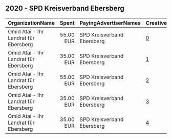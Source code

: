 ## 2020 - SPD Kreisverband Ebersberg 
|OrganizationName|Spent|PayingAdvertiserNames|CreativeUrls|Impressions|Genders|AgeBrackets|CountryCodes|BillingAddresses|CandidateBallotInformation|
|:---|---:|:---|:---|---:|:---|:---|:---|:---|:---|
|Omid Atai - Ihr Landrat für Ebersberg|55.00 EUR|SPD Kreisverband Ebersberg|[0](https://www.snap.com/political-ads/asset/8497600a883b8d31a4e0e1b34a8b5f9da5d6ec6015ebf7963ba49a21c64ba90a?mediaType=jpeg)|20,619||16+|germany|"Blumenstr. 70,Poing,85586,DE"|Omid Atai|
|Omid Atai - Ihr Landrat für Ebersberg|35.00 EUR|SPD Kreisverband Ebersberg|[1](https://www.snap.com/political-ads/asset/9fe14a41d5d2402357e7ab79672baf36c4cd9b27ecf98db82d6ec94338540acf?mediaType=jpeg)|15,425||17+|germany|"Blumenstr. 70,Poing,85586,DE"|Omid in forest|
|Omid Atai - Ihr Landrat für Ebersberg|55.00 EUR|SPD Kreisverband Ebersberg|[2](https://www.snap.com/political-ads/asset/f639025cea3cf6c75415f3bfe41c84b88ee9f1f2218db4705d90e22d1ac8ea92?mediaType=jpeg)|18,856||16+|germany|"Blumenstr. 70,Poing,85586,DE"|Omid Atai|
|Omid Atai - Ihr Landrat für Ebersberg|35.00 EUR|SPD Kreisverband Ebersberg|[3](https://www.snap.com/political-ads/asset/0f60d1f8527bc3dbd8e3601fe8beae934e590edf147407176daafd275095b101?mediaType=jpeg)|12,972||17+|germany|"Blumenstr. 70,Poing,85586,DE"|Omid with dog|
|Omid Atai - Ihr Landrat für Ebersberg|35.00 EUR|SPD Kreisverband Ebersberg|[4](https://www.snap.com/political-ads/asset/a89944da8a2e390532b3bf2a3e8c5f35cd8c26c927a9cb81d3864ea4c60b1181?mediaType=jpeg)|12,872||16+|germany|"Blumenstr. 70,Poing,85586,DE"|Omid Atai|
